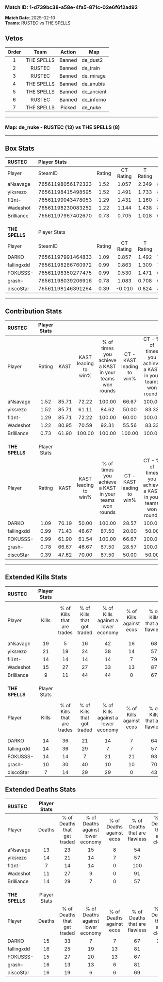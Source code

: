 ### Match ID: 1-d739bc38-a58e-4fa5-871c-02e6f6f2ad92  
**Match Date**: 2025-02-10  
**Teams**: RUSTEC vs THE SPELLS  

## Vetos  

| Order | Team | Action | Map |
| :---: | :--: | :----: | --- |
| 1 | THE SPELLS | Banned | de_dust2 |
| 2 | RUSTEC | Banned | de_train |
| 3 | RUSTEC | Banned | de_mirage |
| 4 | THE SPELLS | Banned | de_anubis |
| 5 | THE SPELLS | Banned | de_ancient |
| 6 | RUSTEC | Banned | de_inferno |
| 7 | THE SPELLS | Picked | de_nuke |

---  

### **Map**: de_nuke - RUSTEC (13) vs THE SPELLS (8)  
---  

## Box Stats  

| **RUSTEC**     | Player Stats      |        |           |          |       |       |       |         |        |      |     |
| :- | :- | :-: | :-: | :-: | :-: | :-: | :-: | :-: | :-: | :-: | :-: |
| Player         | SteamID           | Rating | CT Rating | T Rating | KAST  |  ADR  | Kills | Assists | Deaths | K/D  | HS% |
| aNsavage       | 76561198056172323 |  1.52  |   1.057   |  2.349   | 85.71 | 112.2 |  19   |    5    |   13   | 1.46 | 47  |
| yiksrezo       | 76561198415498595 |  1.52  |   1.491   |  1.733   | 85.71 | 94.7  |  21   |    4    |   14   | 1.50 | 90  |
| fl1nt-         | 76561199043478053 |  1.29  |   1.431   |  1.160   | 85.71 | 59.3  |  14   |    3    |   7    | 2.00 | 14  |
| Wadeshot       | 76561198230083252 |  1.22  |   1.144   |  1.438   | 80.95 | 66.8  |  15   |    3    |   11   | 1.36 | 60  |
| Brilliance     | 76561197967402670 |  0.73  |   0.705   |  1.018   | 61.90 | 58.7  |   9   |    3    |   14   | 0.64 | 44  |
|                |                   |        |           |          |       |       |       |         |        |      |     |
|                |                   |        |           |          |       |       |       |         |        |      |     |
|                |                   |        |           |          |       |       |       |         |        |      |     |
| **THE SPELLS** | Player Stats      |        |           |          |       |       |       |         |        |      |     |
| Player         | SteamID           | Rating | CT Rating | T Rating | KAST  |  ADR  | Kills | Assists | Deaths | K/D  | HS% |
| DARKO          | 76561197991464833 |  1.09  |   0.857   |  1.492   | 76.19 | 81.0  |  14   |    4    |   15   | 0.93 | 50  |
| fallingxdd     | 76561198286760972 |  0.99  |   0.863   |  1.309   | 71.43 | 67.6  |  14   |    5    |   16   | 0.88 | 57  |
| FOKUSSS-       | 76561198350277475 |  0.99  |   0.530   |  1.471   | 61.90 | 78.7  |  14   |    6    |   15   | 0.93 | 64  |
| grash-         | 76561198039206916 |  0.78  |   1.083   |  0.708   | 66.67 | 62.8  |  10   |    6    |   16   | 0.63 | 60  |
| discoStar      | 76561198146391264 |  0.39  |  -0.010   |  0.824   | 47.62 | 28.1  |   7   |    2    |   16   | 0.44 | 57  |
---  

## Contribution Stats  

| **RUSTEC**     | Player Stats |       |                      |                                                        |                           |                                                             |                          |                                                            |
| :- | :-: | :-: | :-: | :-: | :-: | :-: | :-: | :-: |
| Player         |    Rating    | KAST  | KAST leading to win% | % of times you achieve a KAST in your teams won rounds | CT - KAST leading to win% | CT - % of times you achieve a KAST in your teams won rounds | T - KAST leading to win% | T - % of times you achieve a KAST in your teams won rounds |
| aNsavage       |     1.52     | 85.71 |        72.22         |                         100.00                         |           66.67           |                           100.00                            |          77.78           |                           100.00                           |
| yiksrezo       |     1.52     | 85.71 |        61.11         |                         84.62                          |           50.00           |                            83.33                            |          75.00           |                           85.71                            |
| fl1nt-         |     1.29     | 85.71 |        72.22         |                         100.00                         |           60.00           |                           100.00                            |          87.50           |                           100.00                           |
| Wadeshot       |     1.22     | 80.95 |        70.59         |                         92.31                          |           55.56           |                            83.33                            |          87.50           |                           100.00                           |
| Brilliance     |     0.73     | 61.90 |        100.00        |                         100.00                         |          100.00           |                           100.00                            |          100.00          |                           100.00                           |
|                |              |       |                      |                                                        |                           |                                                             |                          |                                                            |
|                |              |       |                      |                                                        |                           |                                                             |                          |                                                            |
|                |              |       |                      |                                                        |                           |                                                             |                          |                                                            |
| **THE SPELLS** | Player Stats |       |                      |                                                        |                           |                                                             |                          |                                                            |
| Player         |    Rating    | KAST  | KAST leading to win% | % of times you achieve a KAST in your teams won rounds | CT - KAST leading to win% | CT - % of times you achieve a KAST in your teams won rounds | T - KAST leading to win% | T - % of times you achieve a KAST in your teams won rounds |
| DARKO          |     1.09     | 76.19 |        50.00         |                         100.00                         |           28.57           |                           100.00                            |          66.67           |                           100.00                           |
| fallingxdd     |     0.99     | 71.43 |        46.67         |                         87.50                          |           20.00           |                            50.00                            |          60.00           |                           100.00                           |
| FOKUSSS-       |     0.99     | 61.90 |        61.54         |                         100.00                         |           66.67           |                           100.00                            |          60.00           |                           100.00                           |
| grash-         |     0.78     | 66.67 |        46.67         |                         87.50                          |           28.57           |                           100.00                            |          62.50           |                           83.33                            |
| discoStar      |     0.39     | 47.62 |        70.00         |                         87.50                          |           50.00           |                            50.00                            |          75.00           |                           100.00                           |
---  

## Extended Kills Stats  

| **RUSTEC**     | Player Stats |                            |                            |                                    |                         |                              |                                 |                                       |                    |           |
| :- | :-: | :-: | :-: | :-: | :-: | :-: | :-: | :-: | :-: | :-: |
| Player         |    Kills     | % of Kills that are trades | % of Kills that got traded | % of Kills against a lower economy | % of Kills against ecos | % of Kills that are flawless | % of Kills that are close duels | % of Kills that are assisted by flash | Pistol Round Kills | AWP Kills |
| aNsavage       |      19      |             5              |             16             |                 42                 |           16            |              68              |                0                |                   0                   |         2          |     0     |
| yiksrezo       |      21      |             19             |             24             |                 38                 |           14            |              57              |               10                |                   0                   |         1          |     0     |
| fl1nt-         |      14      |             14             |             14             |                 14                 |            7            |              79              |                0                |                   0                   |         3          |     6     |
| Wadeshot       |      15      |             27             |             27             |                 33                 |           13            |              87              |                0                |                   7                   |         1          |     0     |
| Brilliance     |      9       |             11             |             44             |                 44                 |            0            |              67              |               11                |                   0                   |         0          |     0     |
|                |              |                            |                            |                                    |                         |                              |                                 |                                       |                    |           |
|                |              |                            |                            |                                    |                         |                              |                                 |                                       |                    |           |
|                |              |                            |                            |                                    |                         |                              |                                 |                                       |                    |           |
| **THE SPELLS** | Player Stats |                            |                            |                                    |                         |                              |                                 |                                       |                    |           |
| Player         |    Kills     | % of Kills that are trades | % of Kills that got traded | % of Kills against a lower economy | % of Kills against ecos | % of Kills that are flawless | % of Kills that are close duels | % of Kills that are assisted by flash | Pistol Round Kills | AWP Kills |
| DARKO          |      14      |             36             |             21             |                 14                 |            7            |              64              |                7                |                   7                   |         1          |     0     |
| fallingxdd     |      14      |             36             |             29             |                 7                  |            7            |              57              |                7                |                   0                   |         2          |     2     |
| FOKUSSS-       |      14      |             14             |             7              |                 21                 |           21            |              93              |                0                |                   7                   |         2          |     0     |
| grash-         |      10      |             30             |             40             |                 10                 |           10            |              70              |                0                |                   0                   |         1          |     0     |
| discoStar      |      7       |             14             |             29             |                 29                 |            0            |              43              |               14                |                   0                   |         1          |     0     |
## Extended Deaths Stats  

| **RUSTEC**     | Player Stats |                             |                                   |                          |                               |                            |                           |               |
| :- | :-: | :-: | :-: | :-: | :-: | :-: | :-: | :-: |
| Player         |    Deaths    | % of Deaths that get traded | % of Deaths against lower economy | % of Deaths against ecos | % of Deaths that are flawless | % of Deaths that are close | % of Deaths while blinded | Deaths to AWP |
| aNsavage       |      13      |             23              |                15                 |            8             |              54               |             8              |             0             |       0       |
| yiksrezo       |      14      |             21              |                14                 |            7             |              57               |             7              |             0             |       1       |
| fl1nt-         |      7       |             14              |                14                 |            0             |              100              |             0              |             0             |       1       |
| Wadeshot       |      11      |             27              |                 9                 |            0             |              91               |             0              |             0             |       0       |
| Brilliance     |      14      |             29              |                 7                 |            0             |              57               |             7              |            14             |       0       |
|                |              |                             |                                   |                          |                               |                            |                           |               |
|                |              |                             |                                   |                          |                               |                            |                           |               |
|                |              |                             |                                   |                          |                               |                            |                           |               |
| **THE SPELLS** | Player Stats |                             |                                   |                          |                               |                            |                           |               |
| Player         |    Deaths    | % of Deaths that get traded | % of Deaths against lower economy | % of Deaths against ecos | % of Deaths that are flawless | % of Deaths that are close | % of Deaths while blinded | Deaths to AWP |
| DARKO          |      15      |             33              |                 7                 |            7             |              67               |             13             |             0             |       1       |
| fallingxdd     |      16      |             25              |                19                 |            13            |              81               |             0              |             0             |       0       |
| FOKUSSS-       |      15      |             27              |                20                 |            13            |              67               |             0              |             0             |       1       |
| grash-         |      16      |             13              |                13                 |            6             |              81               |             6              |             0             |       2       |
| discoStar      |      16      |             19              |                 6                 |            6             |              69               |             0              |             6             |       2       |
